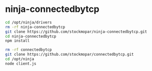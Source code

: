 ninja-connectedbytcp
====================

```sh
cd /opt/ninja/drivers
rm -rf ninja-connectedbytcp
git clone https://github.com/stockmopar/ninja-connectedbytcp.git
cd ninja-connectedbytcp
npm install

rm -rf connectedbytcp
git clone https://github.com/stockmopar/connectedbytcp.git
cd /opt/ninja
node client.js
